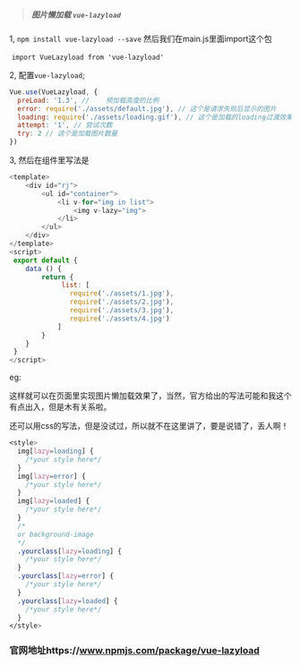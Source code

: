 > ##### 图片懒加载    ``vue-lazyload``

1,	``npm install vue-lazyload --save``  然后我们在main.js里面import这个包  

​									``import VueLazyload from 'vue-lazyload'``

2,	配置``vue-lazyload``;

```javascript
Vue.use(VueLazyload, {
  preLoad: '1.3', // 	预加载高度的比例 
  error: require('./assets/default.jpg'), // 这个是请求失败后显示的图片
  loading: require('./assets/loading.gif'), // 这个是加载的loading过渡效果
  attempt: '1', // 尝试次数
  try: 2 // 这个是加载图片数量
})
```



3,   然后在组件里写法是

```javascript
<template>
    <div id="rj">
        <ul id="container">
            <li v-for="img in list">
                <img v-lazy="img">
            </li>
        </ul>
    </div>
</template>
<script>
 export default {
    data () {
        return {
             list: [
               require('./assets/1.jpg'),
               require('./assets/2.jpg'),
               require('./assets/3.jpg'),
               require('./assets/4.jpg')
            ]
        }
    }
 }
</script>
```

eg:

​	这样就可以在页面里实现图片懒加载效果了，当然，官方给出的写法可能和我这个有点出入，但是木有关系啦。

还可以用css的写法，但是没试过，所以就不在这里讲了，要是说错了，丢人啊！

```css
<style>
  img[lazy=loading] {
    /*your style here*/
  }
  img[lazy=error] {
    /*your style here*/
  }
  img[lazy=loaded] {
    /*your style here*/
  }
  /*
  or background-image
  */
  .yourclass[lazy=loading] {
    /*your style here*/
  }
  .yourclass[lazy=error] {
    /*your style here*/
  }
  .yourclass[lazy=loaded] {
    /*your style here*/
  }
</style>
```



### 官网地址https://www.npmjs.com/package/vue-lazyload



